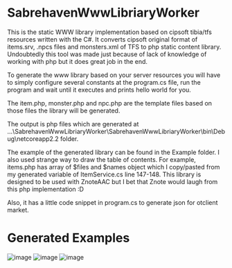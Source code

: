 # SabrehavenWwwLibriaryWorker

This is the static WWW library implementation based on cipsoft tibia/tfs resources written with the C#. It converts cipsoft original format of items.srv, .npcs files and monsters.xml of TFS to php static content library. Undoubtedly this tool was made just because of lack of knowledge of working with php but it does great job in the end.

To generate the www library based on your server resources you will have to simply configure several constants at the program.cs file, run the program and wait until it executes and prints hello world for you. 

The item.php, monster.php and npc.php are the template files based on those files the library will be generated.

The output is php files which are generated at ...\SabrehavenWwwLibriaryWorker\SabrehavenWwwLibriaryWorker\bin\Debug\netcoreapp2.2 folder.

The example of the generated library can be found in the Example folder. I also used strange way to draw the table of contents. For example, items.php has array of $files and $names object which I copy/pasted from my generated variable of ItemService.cs line 147-148. This library is designed to be used with ZnoteAAC but I bet that Znote would laugh from this php implementation :D 

Also, it has a little code snippet in program.cs to generate json for otclient market.

# Generated Examples
![image](https://user-images.githubusercontent.com/33052216/213216007-83599eab-173d-466f-a2ed-ce277234ab04.png)
![image](https://user-images.githubusercontent.com/33052216/213216425-bcff82f6-59e0-44c2-811c-9a064a5861dd.png)
![image](https://user-images.githubusercontent.com/33052216/213216638-1ef9c741-3162-4abc-abf6-db40d1ac2f2b.png)
